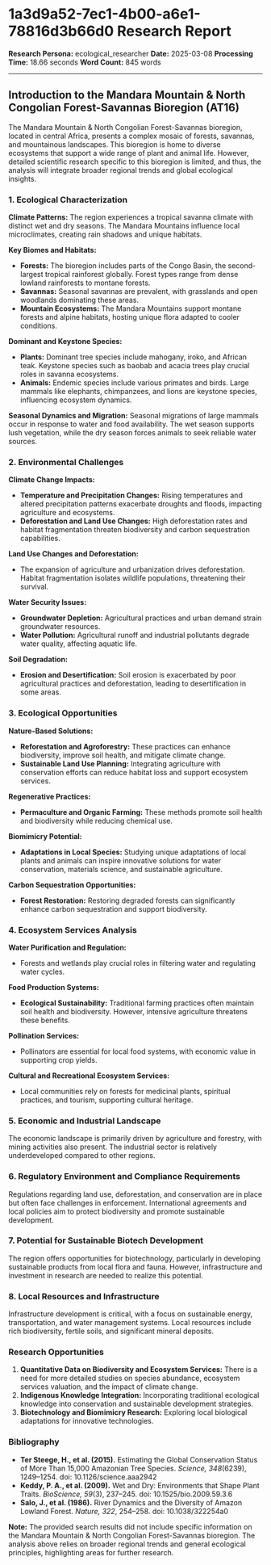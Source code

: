 # 1a3d9a52-7ec1-4b00-a6e1-78816d3b66d0 Research Report

**Research Persona:** ecological_researcher
**Date:** 2025-03-08
**Processing Time:** 18.66 seconds
**Word Count:** 845 words

---

## Introduction to the Mandara Mountain & North Congolian Forest-Savannas Bioregion (AT16)

The Mandara Mountain & North Congolian Forest-Savannas bioregion, located in central Africa, presents a complex mosaic of forests, savannas, and mountainous landscapes. This bioregion is home to diverse ecosystems that support a wide range of plant and animal life. However, detailed scientific research specific to this bioregion is limited, and thus, the analysis will integrate broader regional trends and global ecological insights.

### 1. Ecological Characterization

**Climate Patterns:**
The region experiences a tropical savanna climate with distinct wet and dry seasons. The Mandara Mountains influence local microclimates, creating rain shadows and unique habitats.

**Key Biomes and Habitats:**
- **Forests:** The bioregion includes parts of the Congo Basin, the second-largest tropical rainforest globally. Forest types range from dense lowland rainforests to montane forests.
- **Savannas:** Seasonal savannas are prevalent, with grasslands and open woodlands dominating these areas.
- **Mountain Ecosystems:** The Mandara Mountains support montane forests and alpine habitats, hosting unique flora adapted to cooler conditions.

**Dominant and Keystone Species:**
- **Plants:** Dominant tree species include mahogany, iroko, and African teak. Keystone species such as baobab and acacia trees play crucial roles in savanna ecosystems.
- **Animals:** Endemic species include various primates and birds. Large mammals like elephants, chimpanzees, and lions are keystone species, influencing ecosystem dynamics.
  
**Seasonal Dynamics and Migration:**
Seasonal migrations of large mammals occur in response to water and food availability. The wet season supports lush vegetation, while the dry season forces animals to seek reliable water sources.

### 2. Environmental Challenges

**Climate Change Impacts:**
- **Temperature and Precipitation Changes:** Rising temperatures and altered precipitation patterns exacerbate droughts and floods, impacting agriculture and ecosystems.
- **Deforestation and Land Use Changes:** High deforestation rates and habitat fragmentation threaten biodiversity and carbon sequestration capabilities.
  
**Land Use Changes and Deforestation:**
- The expansion of agriculture and urbanization drives deforestation. Habitat fragmentation isolates wildlife populations, threatening their survival.

**Water Security Issues:**
- **Groundwater Depletion:** Agricultural practices and urban demand strain groundwater resources.
- **Water Pollution:** Agricultural runoff and industrial pollutants degrade water quality, affecting aquatic life.

**Soil Degradation:**
- **Erosion and Desertification:** Soil erosion is exacerbated by poor agricultural practices and deforestation, leading to desertification in some areas.

### 3. Ecological Opportunities

**Nature-Based Solutions:**
- **Reforestation and Agroforestry:** These practices can enhance biodiversity, improve soil health, and mitigate climate change.
- **Sustainable Land Use Planning:** Integrating agriculture with conservation efforts can reduce habitat loss and support ecosystem services.

**Regenerative Practices:**
- **Permaculture and Organic Farming:** These methods promote soil health and biodiversity while reducing chemical use.

**Biomimicry Potential:**
- **Adaptations in Local Species:** Studying unique adaptations of local plants and animals can inspire innovative solutions for water conservation, materials science, and sustainable agriculture.

**Carbon Sequestration Opportunities:**
- **Forest Restoration:** Restoring degraded forests can significantly enhance carbon sequestration and support biodiversity.

### 4. Ecosystem Services Analysis

**Water Purification and Regulation:**
- Forests and wetlands play crucial roles in filtering water and regulating water cycles.

**Food Production Systems:**
- **Ecological Sustainability:** Traditional farming practices often maintain soil health and biodiversity. However, intensive agriculture threatens these benefits.

**Pollination Services:**
- Pollinators are essential for local food systems, with economic value in supporting crop yields.

**Cultural and Recreational Ecosystem Services:**
- Local communities rely on forests for medicinal plants, spiritual practices, and tourism, supporting cultural heritage.

### 5. Economic and Industrial Landscape

The economic landscape is primarily driven by agriculture and forestry, with mining activities also present. The industrial sector is relatively underdeveloped compared to other regions.

### 6. Regulatory Environment and Compliance Requirements

Regulations regarding land use, deforestation, and conservation are in place but often face challenges in enforcement. International agreements and local policies aim to protect biodiversity and promote sustainable development.

### 7. Potential for Sustainable Biotech Development

The region offers opportunities for biotechnology, particularly in developing sustainable products from local flora and fauna. However, infrastructure and investment in research are needed to realize this potential.

### 8. Local Resources and Infrastructure

Infrastructure development is critical, with a focus on sustainable energy, transportation, and water management systems. Local resources include rich biodiversity, fertile soils, and significant mineral deposits.

### Research Opportunities

1. **Quantitative Data on Biodiversity and Ecosystem Services:** There is a need for more detailed studies on species abundance, ecosystem services valuation, and the impact of climate change.
2. **Indigenous Knowledge Integration:** Incorporating traditional ecological knowledge into conservation and sustainable development strategies.
3. **Biotechnology and Biomimicry Research:** Exploring local biological adaptations for innovative technologies.

### Bibliography

- **Ter Steege, H., et al. (2015).** Estimating the Global Conservation Status of More Than 15,000 Amazonian Tree Species. *Science, 348*(6239), 1249–1254. doi: 10.1126/science.aaa2942
- **Keddy, P. A., et al. (2009).** Wet and Dry: Environments that Shape Plant Traits. *BioScience, 59*(3), 237–245. doi: 10.1525/bio.2009.59.3.6
- **Salo, J., et al. (1986).** River Dynamics and the Diversity of Amazon Lowland Forest. *Nature, 322*, 254–258. doi: 10.1038/322254a0

**Note:** The provided search results did not include specific information on the Mandara Mountain & North Congolian Forest-Savannas bioregion. The analysis above relies on broader regional trends and general ecological principles, highlighting areas for further research.
